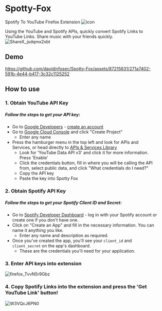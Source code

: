 # Spotty-Fox
Spotify To YouTube Firefox Extension
![icon](https://github.com/davidinfosec/Spotty-Fox/assets/87215831/3e6ec7b3-c163-426f-b7dd-618a6ff0350b)

Using the YouTube and Spotify APIs, quickly convert Spotify Links to YouTube Links. Share music with your friends quickly.
![ShareX_jsdqmx2xbt](https://github.com/davidinfosec/Spotty-Fox/assets/87215831/6f97a53c-23fd-4221-adc7-5d47a6d4f46f)


## Demo
https://github.com/davidinfosec/Spotty-Fox/assets/87215831/271a7402-591b-4e44-b417-3c32c1125252


## How to use

### 1. Obtain YouTube API Key
##### Follow the steps to get your API key:
- Go to [Google Developers](https://developers.google.com/) - [create an account](https://accounts.google.com/SignUp)
- Go to [Google Cloud Console](https://console.developers.google.com/project) and click "Create Project"
  - Enter any name
- Press the hamburger menu in the top left and look for APIs and Services, or head directly to [APIs & Services Library](https://console.developers.google.com/apis/library?project=tester-api-key)
  - Look for 'YouTube Data API v3' and click it for more information. Press 'Enable'
  - Click the credentials button, fill in where you will be calling the API from, select public data, and click "What credentials do I need?"
  - Copy the API key
  - Paste the key into Spotty Fox

### 2. Obtain Spotify API Key
##### Follow the steps to get your Spotify Client ID and Secret:
- Go to [Spotify Developer Dashboard](https://developer.spotify.com/dashboard) - log in with your Spotify account or create one if you don't have one.
- Click on "Create an App" and fill in the necessary information. You can name it anything you like.
  - Enter any name and description as required.
- Once you've created the app, you'll see your `client_id` and `client_secret` on the app's dashboard.
  - These are the credentials you'll need for your application.

### 3. Enter API keys into extension
![firefox_TvvN5r9Gbz](https://github.com/davidinfosec/Spotty-Fox/assets/87215831/70940a17-a520-4a15-b542-68b62ebc2d0f)

### 4. Copy Spotify Links into the extension and press the 'Get YouTube Link' button!

![W3VQcJ6PN0](https://github.com/davidinfosec/Spotty-Fox/assets/87215831/031d7a4b-1d6c-42a3-b469-35db77fd667b)
